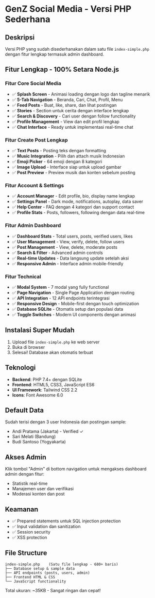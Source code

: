 # GenZ Social Media - Versi PHP Sederhana

## Deskripsi
Versi PHP yang sudah disederhanakan dalam satu file `index-simple.php` dengan fitur lengkap termasuk admin dashboard.

## Fitur Lengkap - 100% Setara Node.js

### Fitur Core Social Media
- ✅ **Splash Screen** - Animasi loading dengan logo dan tagline menarik
- ✅ **5-Tab Navigation** - Beranda, Cari, Chat, Profil, Menu
- ✅ **Feed Posts** - Buat, like, share, dan lihat postingan
- ✅ **Stories** - Section untuk cerita dengan interface lengkap
- ✅ **Search & Discovery** - Cari user dengan follow functionality
- ✅ **Profile Management** - View dan edit profil lengkap
- ✅ **Chat Interface** - Ready untuk implementasi real-time chat

### Fitur Create Post Lengkap
- ✅ **Text Posts** - Posting teks dengan formatting
- ✅ **Music Integration** - Pilih dan attach musik Indonesian
- ✅ **Emoji Picker** - 64 emoji dengan 8 kategori
- ✅ **Image Upload** - Interface siap untuk upload gambar
- ✅ **Post Preview** - Preview musik dan konten sebelum posting

### Fitur Account & Settings
- ✅ **Account Manager** - Edit profile, bio, display name lengkap
- ✅ **Settings Panel** - Dark mode, notifications, autoplay, data saver
- ✅ **Help Center** - FAQ dengan 4 kategori dan support contact
- ✅ **Profile Stats** - Posts, followers, following dengan data real-time

### Fitur Admin Dashboard
- ✅ **Dashboard Stats** - Total users, posts, verified users, likes
- ✅ **User Management** - View, verify, delete, follow users
- ✅ **Post Management** - View, delete, moderate posts
- ✅ **Search & Filter** - Advanced admin controls
- ✅ **Real-time Updates** - Data langsung update setelah aksi
- ✅ **Responsive Admin** - Interface admin mobile-friendly

### Fitur Technical
- ✅ **Modal System** - 7 modal yang fully functional
- ✅ **Page Navigation** - Single Page Application dengan routing
- ✅ **API Integration** - 12 API endpoints terintegrasi
- ✅ **Responsive Design** - Mobile-first dengan touch optimization
- ✅ **Database SQLite** - Otomatis setup dan populasi data
- ✅ **Toggle Switches** - Modern UI components dengan animasi

## Instalasi Super Mudah

1. Upload file `index-simple.php` ke web server
2. Buka di browser
3. Selesai! Database akan otomatis terbuat

## Teknologi
- **Backend**: PHP 7.4+ dengan SQLite
- **Frontend**: HTML5, CSS3, JavaScript ES6
- **UI Framework**: Tailwind CSS 2.2
- **Icons**: Font Awesome 6.0

## Default Data
Sudah terisi dengan 3 user Indonesia dan postingan sample:
- Andi Pratama (Jakarta) - Verified ✓
- Sari Melati (Bandung)
- Budi Santoso (Yogyakarta)

## Akses Admin
Klik tombol "Admin" di bottom navigation untuk mengakses dashboard admin dengan fitur:
- Statistik real-time
- Manajemen user dan verifikasi
- Moderasi konten dan post

## Keamanan
- ✅ Prepared statements untuk SQL injection protection
- ✅ Input validation dan sanitization
- ✅ Session security
- ✅ XSS protection

## File Structure
```
index-simple.php    (Satu file lengkap - 680+ baris)
├── Database setup & sample data
├── API endpoints (posts, users, admin)
├── Frontend HTML & CSS
└── JavaScript functionality
```

Total ukuran: ~35KB - Sangat ringan dan cepat!